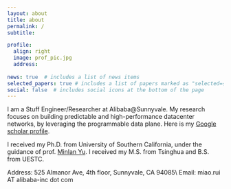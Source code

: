 ```yaml
---
layout: about
title: about
permalink: /
subtitle: 

profile: 
  align: right
  image: prof_pic.jpg
  address: 
    
news: true  # includes a list of news items
selected_papers: true # includes a list of papers marked as "selected={true}"
social: false  # includes social icons at the bottom of the page
---
```



I am a Stuff Engineer/Researcher at Alibaba@Sunnyvale. My research focuses on building predictable and high-performance datacenter networks, by leveraging the programmable data plane. Here is my <a href="https://scholar.google.com/citations?hl=en&user=sm51kQ8AAAAJ/">Google scholar profile<a>. 

I received my Ph.D. from University of Southern California, under the guidance of prof. <a href="http://minlanyu.seas.harvard.edu/">Minlan Yu<a>. I received my M.S. from Tsinghua and B.S. from UESTC.

Address: 525 Almanor Ave, 4th floor, Sunnyvale, CA 94085\\
Email: miao.rui AT alibaba-inc dot com
